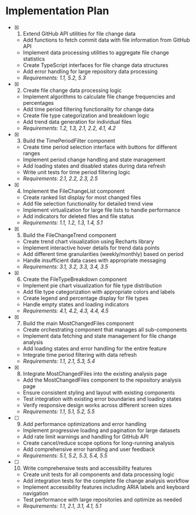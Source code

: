 # Implementation Plan

- [x] 1. Extend GitHub API utilities for file change data



  - Add functions to fetch commit data with file information from GitHub API
  - Implement data processing utilities to aggregate file change statistics
  - Create TypeScript interfaces for file change data structures
  - Add error handling for large repository data processing
  - _Requirements: 1.1, 5.2, 5.3_

- [x] 2. Create file change data processing logic



  - Implement algorithms to calculate file change frequencies and percentages
  - Add time period filtering functionality for change data
  - Create file type categorization and breakdown logic
  - Add trend data generation for individual files
  - _Requirements: 1.2, 1.3, 2.1, 2.2, 4.1, 4.2_

- [x] 3. Build the TimePeriodFilter component




  - Create time period selection interface with buttons for different ranges
  - Implement period change handling and state management
  - Add loading states and disabled states during data refresh
  - Write unit tests for time period filtering logic
  - _Requirements: 2.1, 2.2, 2.3, 2.5_

- [x] 4. Implement the FileChangeList component



  - Create ranked list display for most changed files
  - Add file selection functionality for detailed trend view
  - Implement virtualization for large file lists to handle performance
  - Add indicators for deleted files and file status
  - _Requirements: 1.1, 1.2, 1.3, 1.4, 5.1_

- [x] 5. Build the FileChangeTrend component



  - Create trend chart visualization using Recharts library
  - Implement interactive hover details for trend data points
  - Add different time granularities (weekly/monthly) based on period
  - Handle insufficient data cases with appropriate messaging
  - _Requirements: 3.1, 3.2, 3.3, 3.4, 3.5_

- [x] 6. Create the FileTypeBreakdown component



  - Implement pie chart visualization for file type distribution
  - Add file type categorization with appropriate colors and labels
  - Create legend and percentage display for file types
  - Handle empty states and loading indicators
  - _Requirements: 4.1, 4.2, 4.3, 4.4, 4.5_

- [x] 7. Build the main MostChangedFiles component



  - Create orchestrating component that manages all sub-components
  - Implement data fetching and state management for file change analysis
  - Add loading states and error handling for the entire feature
  - Integrate time period filtering with data refresh
  - _Requirements: 1.1, 2.1, 5.3, 5.4_

- [x] 8. Integrate MostChangedFiles into the existing analysis page



  - Add the MostChangedFiles component to the repository analysis page
  - Ensure consistent styling and layout with existing components
  - Test integration with existing error boundaries and loading states
  - Verify responsive design works across different screen sizes
  - _Requirements: 1.1, 5.1, 5.2, 5.5_

- [ ] 9. Add performance optimizations and error handling
  - Implement progressive loading and pagination for large datasets
  - Add rate limit warnings and handling for GitHub API
  - Create cancel/reduce scope options for long-running analysis
  - Add comprehensive error handling and user feedback
  - _Requirements: 5.1, 5.2, 5.3, 5.4, 5.5_

- [ ] 10. Write comprehensive tests and accessibility features
  - Create unit tests for all components and data processing logic
  - Add integration tests for the complete file change analysis workflow
  - Implement accessibility features including ARIA labels and keyboard navigation
  - Test performance with large repositories and optimize as needed
  - _Requirements: 1.1, 2.1, 3.1, 4.1, 5.1_